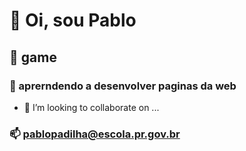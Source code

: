 # 👋 Oi, sou Pablo
## 👀 game
### 🌱 aprerndendo a desenvolver paginas da web
- 💞️ I’m looking to collaborate on ...
### 📫 pablopadilha@escola.pr.gov.br

<!---
pablopadil/pablopadil is a ✨ special ✨ repository because its `README.md` (this file) appears on your GitHub profile.
You can click the Preview link to take a look at your changes.
--->
